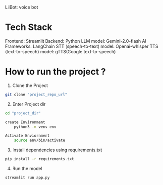 LilBot: voice bot

# Tech Stack

Frontend: Streamlit
Backend: Python
LLM model: Gemini-2.0-flash
AI Frameworks: LangChain
STT (speech-to-text) model: Openai-whisper
TTS (text-to-speech) model: gTTS(Google text-to-speech)

# How to run the project ?

1. Clone the Project

```bash
git clone "project_repo_url"
```

2. Enter Project dir

```bash
cd "project_dir"

create Environment
    python3 -m venv env

Activate Enviornment
    source env/bin/activate
```

3. Install dependencies using requirements.txt

```bash
pip install -r requirements.txt
```

4. Run the model

```bash
streamlit run app.py
```
